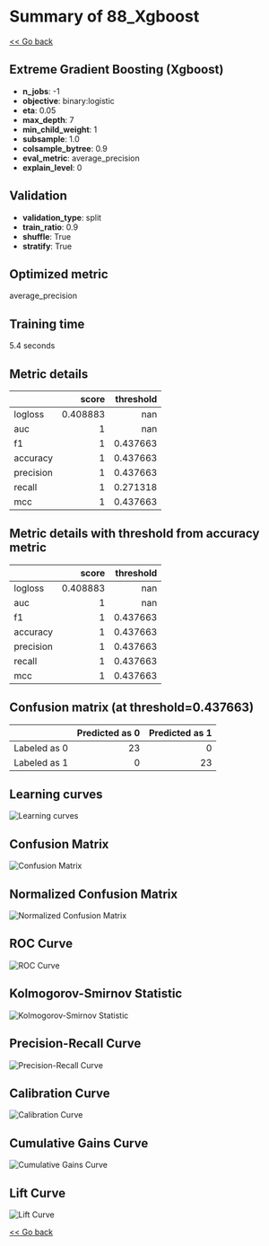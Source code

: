 # Summary of 88_Xgboost

[<< Go back](../README.md)


## Extreme Gradient Boosting (Xgboost)
- **n_jobs**: -1
- **objective**: binary:logistic
- **eta**: 0.05
- **max_depth**: 7
- **min_child_weight**: 1
- **subsample**: 1.0
- **colsample_bytree**: 0.9
- **eval_metric**: average_precision
- **explain_level**: 0

## Validation
 - **validation_type**: split
 - **train_ratio**: 0.9
 - **shuffle**: True
 - **stratify**: True

## Optimized metric
average_precision

## Training time

5.4 seconds

## Metric details
|           |    score |   threshold |
|:----------|---------:|------------:|
| logloss   | 0.408883 |  nan        |
| auc       | 1        |  nan        |
| f1        | 1        |    0.437663 |
| accuracy  | 1        |    0.437663 |
| precision | 1        |    0.437663 |
| recall    | 1        |    0.271318 |
| mcc       | 1        |    0.437663 |


## Metric details with threshold from accuracy metric
|           |    score |   threshold |
|:----------|---------:|------------:|
| logloss   | 0.408883 |  nan        |
| auc       | 1        |  nan        |
| f1        | 1        |    0.437663 |
| accuracy  | 1        |    0.437663 |
| precision | 1        |    0.437663 |
| recall    | 1        |    0.437663 |
| mcc       | 1        |    0.437663 |


## Confusion matrix (at threshold=0.437663)
|              |   Predicted as 0 |   Predicted as 1 |
|:-------------|-----------------:|-----------------:|
| Labeled as 0 |               23 |                0 |
| Labeled as 1 |                0 |               23 |

## Learning curves
![Learning curves](learning_curves.png)
## Confusion Matrix

![Confusion Matrix](confusion_matrix.png)


## Normalized Confusion Matrix

![Normalized Confusion Matrix](confusion_matrix_normalized.png)


## ROC Curve

![ROC Curve](roc_curve.png)


## Kolmogorov-Smirnov Statistic

![Kolmogorov-Smirnov Statistic](ks_statistic.png)


## Precision-Recall Curve

![Precision-Recall Curve](precision_recall_curve.png)


## Calibration Curve

![Calibration Curve](calibration_curve_curve.png)


## Cumulative Gains Curve

![Cumulative Gains Curve](cumulative_gains_curve.png)


## Lift Curve

![Lift Curve](lift_curve.png)



[<< Go back](../README.md)
